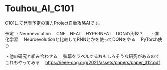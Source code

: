 # Touhou_AI_C101

C101にて発表予定の東方Project自動攻略AIです。

予定
・Neuroevolution
　CNE　NEAT　HYPERNEAT　DQNの比較？
　
・強化学習
　Neuroevolutionと比較してRNNとかを使ってDQNをやる
　PyTorch使う

・他の研究と組み合わせる
　弾幕をラベルするおもしろそうな研究があるのでこれもやってみる
　https://ieee-cog.org/2021/assets/papers/paper_312.pdf